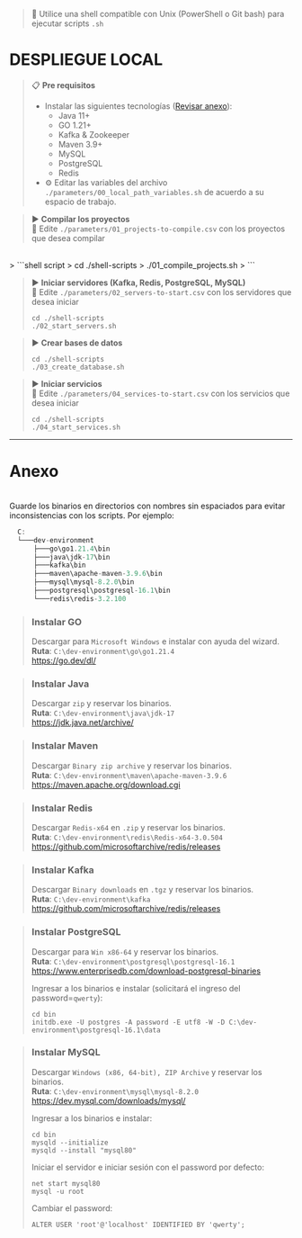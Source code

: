 > 📌 Utilice una shell compatible con Unix (PowerShell o Git bash) para ejecutar scripts `.sh`

# DESPLIEGUE LOCAL

> 📋 **Pre requisitos**
> - Instalar las siguientes tecnologías ([Revisar anexo](#anexo)):
>   - Java 11+
>   - GO 1.21+
>   - Kafka & Zookeeper
>   - Maven 3.9+
>   - MySQL
>   - PostgreSQL
>   - Redis
> - ⚙️ Editar las variables del archivo `./parameters/00_local_path_variables.sh` de acuerdo a su espacio de trabajo.

> ▶️ **Compilar los proyectos**
<br>📄 Edite `./parameters/01_projects-to-compile.csv` con los proyectos que desea compilar
<br>
> ```shell script 
> cd ./shell-scripts
> ./01_compile_projects.sh
> ```

> ▶️ **Iniciar servidores (Kafka, Redis, PostgreSQL, MySQL)**
<br>📄 Edite `./parameters/02_servers-to-start.csv` con los servidores que desea iniciar
> ```shell script 
> cd ./shell-scripts
> ./02_start_servers.sh
> ```

> ▶️ **Crear bases de datos**
> ```shell script 
> cd ./shell-scripts
> ./03_create_database.sh
> ```

> ▶️ **Iniciar servicios**
<br>📄 Edite `./parameters/04_services-to-start.csv` con los servicios que desea iniciar
> ```shell script 
> cd ./shell-scripts
> ./04_start_services.sh
> ```


---

# Anexo

<br>Guarde los binarios en directorios con nombres sin espaciados para evitar inconsistencias con los scripts. Por ejemplo:
```javascript
  C:
  └───dev-environment
      ├───go\go1.21.4\bin
      ├───java\jdk-17\bin
      ├───kafka\bin
      ├───maven\apache-maven-3.9.6\bin
      ├───mysql\mysql-8.2.0\bin
      ├───postgresql\postgresql-16.1\bin
      └───redis\redis-3.2.100
```

> ### Instalar GO
> Descargar para `Microsoft Windows` e instalar con ayuda del wizard.
> <br>**Ruta**: `C:\dev-environment\go\go1.21.4`
> <br>https://go.dev/dl/

> ### Instalar Java
> Descargar `zip` y reservar los binarios.
> <br>**Ruta**: `C:\dev-environment\java\jdk-17`
> <br>https://jdk.java.net/archive/

> ### Instalar Maven
> Descargar `Binary zip archive` y reservar los binarios.
> <br>**Ruta**: `C:\dev-environment\maven\apache-maven-3.9.6`
> <br>https://maven.apache.org/download.cgi

> ### Instalar Redis
> Descargar `Redis-x64` en `.zip` y reservar los binarios.
> <br>**Ruta**: `C:\dev-environment\redis\Redis-x64-3.0.504`
> <br>https://github.com/microsoftarchive/redis/releases

> ### Instalar Kafka
> Descargar `Binary downloads` en `.tgz` y reservar los binarios.
> <br>**Ruta**: `C:\dev-environment\kafka`
> <br>https://github.com/microsoftarchive/redis/releases

> ### Instalar PostgreSQL
> Descargar para `Win x86-64` y reservar los binarios.
> <br>**Ruta**: `C:\dev-environment\postgresql\postgresql-16.1`
> <br>https://www.enterprisedb.com/download-postgresql-binaries
>
> Ingresar a los binarios e instalar (solicitará el ingreso del password=`qwerty`):
> ```
> cd bin
> initdb.exe -U postgres -A password -E utf8 -W -D C:\dev-environment\postgresql-16.1\data
> ```

> ### Instalar MySQL
> Descargar `Windows (x86, 64-bit), ZIP Archive` y reservar los binarios.
> <br>**Ruta**: `C:\dev-environment\mysql\mysql-8.2.0`
> <br>https://dev.mysql.com/downloads/mysql/
>
> Ingresar a los binarios e instalar:
> ```
> cd bin
> mysqld --initialize
> mysqld --install "mysql80"
> ```
> Iniciar el servidor e iniciar sesión con el password por defecto:
> ```
> net start mysql80
> mysql -u root
> ```
> Cambiar el password:
> ```
> ALTER USER 'root'@'localhost' IDENTIFIED BY 'qwerty';
> ```
